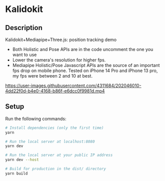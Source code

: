 # Kalidokit

## Description

Kalidokit+Mediapipe+Three.js: position tracking demo

- Both Holistic and Pose APIs are in the code uncomment the one you want to use
- Lower the camera's resolution for higher fps.
- Mediapipe Holistic/Pose Javascript APIs are the source of an important fps drop on mobile phone. Tested on iPhone 14 Pro and iPhone 13 pro, my fps were between 2 and 10 at best.

https://user-images.githubusercontent.com/4311684/202046010-4dd22f0d-b4e0-4168-b86f-e6dcc0f9981d.mp4


## Setup

Run the following commands:

```bash
# Install dependencies (only the first time)
yarn

# Run the local server at localhost:8080
yarn dev

# Run the local server at your public IP address
yarn dev --host

# Build for production in the dist/ directory
yarn build
```
